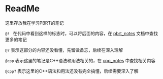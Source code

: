 # ReadMe

这里存放我在学习PBRT的笔记

`@! ` 在代码中看到这样的标志时，可以将后面的内容，在 [pbrt_notes](pbrt_notes.md) 文档中查找更多的笔记

`@?` 表示这部分的内容还没看懂，先留做备忘，后续在深入理解

`@cpp` 表示这里的笔记是C++语法和用法相关的，在 [cpp_notes](cpp_notes.md) 中查找相关内容

`@cpp?` 表示这里的C++语法和用法还没有完全搞懂，后续需要深入了解

